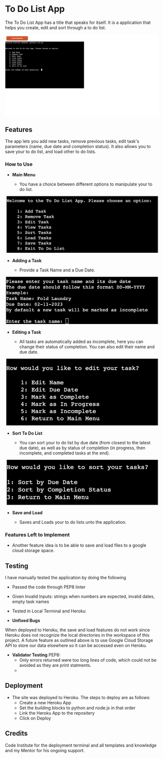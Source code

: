 # To Do List App
The To Do List App has a title that speaks for itself. It is a application that helps you create, edit and sort through a to do list.

![Mockup](https://github.com/luayidriss/to-do-list-app/blob/72406f10aae9f84ea0372029352f017e7c913f19/media/app.png)
## Features 

The app lets you add new tasks, remove previous tasks, edit task's parameters (name, due date and completion status). It also allows you to save your to do list, and load other to do lists.

### How to Use

- __Main Menu__

  - You have a choice between different options to manipulate your to do list.

![Main Menu](https://github.com/luayidriss/to-do-list-app/blob/72406f10aae9f84ea0372029352f017e7c913f19/media/main_menu.png)

- __Adding a Task__

  - Provide a Task Name and a Due Date. 

![Add Task](https://github.com/luayidriss/to-do-list-app/blob/72406f10aae9f84ea0372029352f017e7c913f19/media/add_task.png)

- __Editing a Task__

  - All tasks are automatically added as incomplete, here you can change their status of completion. You can also edit their name and due date.

![Edit Tasks](https://github.com/luayidriss/to-do-list-app/blob/72406f10aae9f84ea0372029352f017e7c913f19/media/edit_task.png)

- __Sort To Do List__ 

  - You can sort your to do list by due date (from closest to the latest due date), as well as by status of completion (in progress, then incomplete, and completed tasks at the end).

![Sort Tasks](https://github.com/luayidriss/to-do-list-app/blob/72406f10aae9f84ea0372029352f017e7c913f19/media/sort.png)

- __Save and Load__

  - Saves and Loads your to do lists unto the application.

### Features Left to Implement

- Another feature idea is to be able to save and load files to a google cloud storage space.

## Testing 

I have manually tested the application by doing the following

  - Passed the code through PEP8 linter
  - Given Invalid Inputs: strings when numbers are expected, invalid dates, empty task names
  - Tested in Local Terminal and Heroku

- __Unfixed Bugs__

When deployed to Heroku, the save and load features do not work since Heroku does not recognize the local directories in the workspace of this project. A future feature as outlined above is to use Google Cloud Storage API to store our data elsewhere so it can be accessed even on Heroku.

- __Validator Testing__
PEP8:
  - Only errors returned were too long lines of code, which could not be avoided as they are print statments.
  -
## Deployment

- The site was deployed to Heroku. The steps to deploy are as follows: 
  - Create a new Heroku App
  - Set the building blocks to python and node.js in that order
  - Link the Heroku App to the repositery
  - Click on Deploy

## Credits 

Code Institute for the deployment terminal and all templates and knowledge and my Mentor for his ongoing support.
